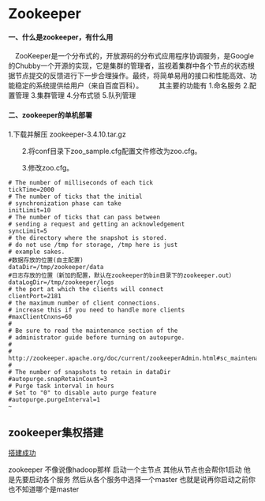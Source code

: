 # Zookeeper
#### 一、什么是zookeeper，有什么用
　ZooKeeper是一个分布式的，开放源码的分布式应用程序协调服务，是Google的Chubby一个开源的实现，它是集群的管理者，监视着集群中各个节点的状态根据节点提交的反馈进行下一步合理操作。最终，将简单易用的接口和性能高效、功能稳定的系统提供给用户（来自百度百科）。
　　其主要的功能有
1.命名服务   2.配置管理   3.集群管理   4.分布式锁  5.队列管理

#### 二、zookeeper的单机部署
1.下载并解压 zookeeper-3.4.10.tar.gz  

　　2.将conf目录下zoo_sample.cfg配置文件修改为zoo.cfg。

　　3.修改zoo.cfg。
```  
# The number of milliseconds of each tick
tickTime=2000
# The number of ticks that the initial 
# synchronization phase can take
initLimit=10
# The number of ticks that can pass between 
# sending a request and getting an acknowledgement
syncLimit=5
# the directory where the snapshot is stored.
# do not use /tmp for storage, /tmp here is just 
# example sakes.
#数据存放的位置(自主配置)
dataDir=/tmp/zookeeper/data
#日志存放的位置（新加的配置，默认在zookeeper的bin目录下的zookeeper.out）
dataLogDir=/tmp/zookeeper/logs
# the port at which the clients will connect
clientPort=2181
# the maximum number of client connections.
# increase this if you need to handle more clients
#maxClientCnxns=60
#
# Be sure to read the maintenance section of the 
# administrator guide before turning on autopurge.
#
# http://zookeeper.apache.org/doc/current/zookeeperAdmin.html#sc_maintenance
#
# The number of snapshots to retain in dataDir
#autopurge.snapRetainCount=3
# Purge task interval in hours
# Set to "0" to disable auto purge feature
#autopurge.purgeInterval=1
~
```

## zookeeper集权搭建
[搭建成功](https://blog.csdn.net/qiushisoftware/article/details/79043379_)


zookeeper 不像说像hadoop那样 启动一个主节点 其他从节点也会帮你1启动  他是先要启动各个服务 然后从各个服务中选择一个master 也就是说再你启动之前你也不知道哪个是master

